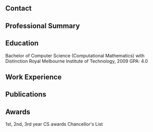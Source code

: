 Contact
-------

Professional Summary
--------------------

Education
---------
Bachelor of Computer Science (Computational Mathematics) with Distinction
Royal Melbourne Institute of Technology, 2009
GPA: 4.0

Work Experience
---------------

Publications
------------

Awards
------
1st, 2nd, 3rd year CS awards
Chancellor's List